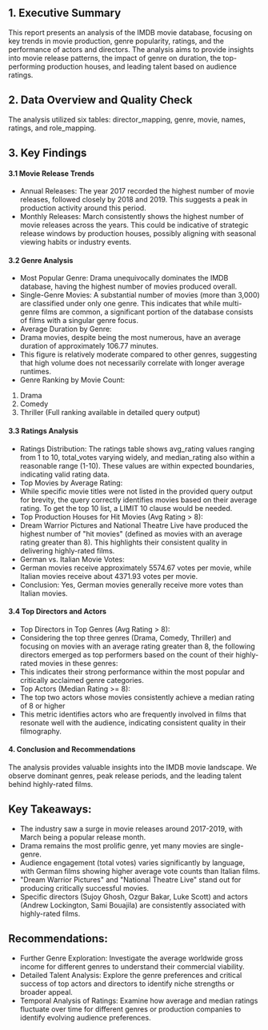 ## 1. Executive Summary
This report presents an analysis of the IMDB movie database, focusing on key trends in movie production, genre popularity, ratings, and the performance of actors and directors. The analysis aims to provide insights into movie release patterns, the impact of genre on duration, the top-performing production houses, and leading talent based on audience ratings.

## 2. Data Overview and Quality Check
The analysis utilized six tables: director_mapping, genre, movie, names, ratings, and role_mapping.


## 3. Key Findings
#### 3.1 Movie Release Trends
- Annual Releases: The year 2017 recorded the highest number of movie releases, followed closely by 2018 and 2019. This suggests a peak in production activity around this period.
- Monthly Releases: March consistently shows the highest number of movie releases across the years. This could be indicative of strategic release windows by production houses, possibly aligning with seasonal viewing habits or industry events.
#### 3.2 Genre Analysis
- Most Popular Genre: Drama unequivocally dominates the IMDB database, having the highest number of movies produced overall.
- Single-Genre Movies: A substantial number of movies (more than 3,000) are classified under only one genre. This indicates that while multi-genre films are common, a significant portion of the database consists of films with a singular genre focus.
- Average Duration by Genre: 
- Drama movies, despite being the most numerous, have an average duration of approximately 106.77 minutes.
- This figure is relatively moderate compared to other genres, suggesting that high volume does not necessarily correlate with longer average runtimes.
- Genre Ranking by Movie Count: 
1.	Drama
2.	Comedy
3.	Thriller (Full ranking available in detailed query output)
#### 3.3 Ratings Analysis
- Ratings Distribution: The ratings table shows avg_rating values ranging from 1 to 10, total_votes varying widely, and median_rating also within a reasonable range (1-10). These values are within expected boundaries, indicating valid rating data.
- Top Movies by Average Rating: 
- While specific movie titles were not listed in the provided query output for brevity, the query correctly identifies movies based on their average rating. To get the top 10 list, a LIMIT 10 clause would be needed.
- Top Production Houses for Hit Movies (Avg Rating > 8): 
- Dream Warrior Pictures and National Theatre Live have produced the highest number of "hit movies" (defined as movies with an average rating greater than 8). This highlights their consistent quality in delivering highly-rated films.
- German vs. Italian Movie Votes: 
- German movies receive approximately 5574.67 votes per movie, while Italian movies receive about 4371.93 votes per movie.
- Conclusion: Yes, German movies generally receive more votes than Italian movies.
#### 3.4 Top Directors and Actors
- Top Directors in Top Genres (Avg Rating > 8):
- Considering the top three genres (Drama, Comedy, Thriller) and focusing on movies with an average rating greater than 8, the following directors emerged as top performers based on the count of their highly-rated movies in these genres: 
- This indicates their strong performance within the most popular and critically acclaimed genre categories.
- Top Actors (Median Rating >= 8): 
- The top two actors whose movies consistently achieve a median rating of 8 or higher
- This metric identifies actors who are frequently involved in films that resonate well with the audience, indicating consistent quality in their filmography.

#### 4. Conclusion and Recommendations
The analysis provides valuable insights into the IMDB movie landscape. We observe dominant genres, peak release periods, and the leading talent behind highly-rated films.
## Key Takeaways:
- The industry saw a surge in movie releases around 2017-2019, with March being a popular release month.
- Drama remains the most prolific genre, yet many movies are single-genre.
- Audience engagement (total votes) varies significantly by language, with German films showing higher average vote counts than Italian films.
- "Dream Warrior Pictures" and "National Theatre Live" stand out for producing critically successful movies.
- Specific directors (Sujoy Ghosh, Ozgur Bakar, Luke Scott) and actors (Andrew Lockington, Sami Bouajila) are consistently associated with highly-rated films.
## Recommendations:
- Further Genre Exploration: Investigate the average worldwide gross income for different genres to understand their commercial viability.
- Detailed Talent Analysis: Explore the genre preferences and critical success of top actors and directors to identify niche strengths or broader appeal.
- Temporal Analysis of Ratings: Examine how average and median ratings fluctuate over time for different genres or production companies to identify evolving audience preferences.

